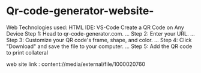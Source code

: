 # Qr-code-generator-website-
Web Technologies used: HTML
IDE: VS-Code
Create a QR Code on Any Device
Step 1: Head to qr-code-generator.com. ...
Step 2: Enter your URL. ...
Step 3: Customize your QR code's frame, shape, and color. ...
Step 4: Click "Download" and save the file to your computer. ...
Step 5: Add the QR code to print collateral 
 
 
 web site link : content://media/external/file/1000020760

